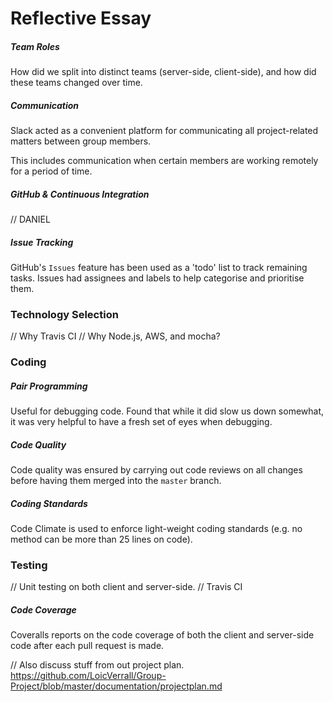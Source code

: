 # Reflective Essay

##### Team Roles
How did we split into distinct teams (server-side, client-side), and how did these teams changed over time.

##### Communication
Slack acted as a convenient platform for communicating all project-related matters between group members.

This includes communication when certain members are working remotely for a period of time.

##### GitHub & Continuous Integration
// DANIEL

##### Issue Tracking
GitHub's `Issues` feature has been used as a 'todo' list to track remaining tasks. Issues had assignees and labels to help categorise and prioritise them.

### Technology Selection
// Why Travis CI
// Why Node.js, AWS, and mocha?

### Coding

##### Pair Programming
Useful for debugging code. Found that while it did slow us down somewhat, it was very helpful to have a fresh set of eyes when debugging.

##### Code Quality
Code quality was ensured by carrying out code reviews on all changes before having them merged into the `master` branch.

##### Coding Standards
Code Climate is used to enforce light-weight coding standards (e.g. no method can be more than 25 lines on code).

### Testing

// Unit testing on both client and server-side.
// Travis CI

##### Code Coverage
Coveralls reports on the code coverage of both the client and server-side code after each pull request is made.




// Also discuss stuff from out project plan. https://github.com/LoicVerrall/Group-Project/blob/master/documentation/projectplan.md
